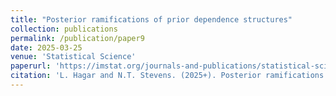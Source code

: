 ```yaml
---
title: "Posterior ramifications of prior dependence structures"
collection: publications
permalink: /publication/paper9
date: 2025-03-25
venue: 'Statistical Science'
paperurl: 'https://imstat.org/journals-and-publications/statistical-science/statistical-science-future-papers/'
citation: 'L. Hagar and N.T. Stevens. (2025+). Posterior ramifications of prior dependence structures. <i>Statistical Science</i> (in press), 1-17.'
---
```


